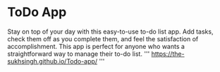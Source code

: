 # ToDo App

Stay on top of your day with this easy-to-use to-do list app. Add tasks, check them off as you complete them, and feel the satisfaction of accomplishment.
This app is perfect for anyone who wants a straightforward way to manage their to-do list.
'''
https://the-sukhsingh.github.io/Todo-app/
'''